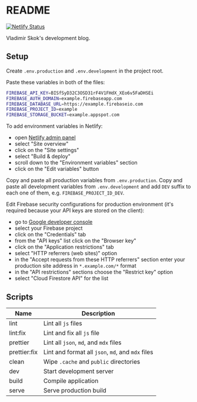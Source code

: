 # README

[![Netlify Status](https://api.netlify.com/api/v1/badges/fde8d2b7-db16-46c8-95f8-39f3ba641336/deploy-status)](https://app.netlify.com/sites/skok/deploys)

Vladimir Skok's development blog.

## Setup

Create `.env.production` and `.env.development` in the project root.

Paste these variables in both of the files:

```sh
FIREBASE_API_KEY=BISfSyD32C3OSD31rF4V1FHdX_XEo6v5FaDHSEi
FIREBASE_AUTH_DOMAIN=example.firebaseapp.com
FIREBASE_DATABASE_URL=https://example.firebaseio.com
FIREBASE_PROJECT_ID=example
FIREBASE_STORAGE_BUCKET=example.appspot.com
```

To add environment variables in Netlify:

- open [Netlify admin panel](https://app.netlify.com/)
- select "Site overview"
- click on the "Site settings"
- select "Build & deploy"
- scroll down to the "Environment variables" section
- click on the "Edit variables" button

Copy and paste all production variables from `.env.production`. Copy and paste all
development variables from `.env.development` and add `DEV` suffix to each one of
them, e.g. `FIREBASE_PROJECT_ID_DEV`.

Edit Firebase security configurations for production environment (it's required because your API keys are stored on the client):

- go to [Google developer console](https://console.developers.google.com/apis)
- select your Firebase project
- click on the "Credentials" tab
- from the "API keys" list click on the "Browser key"
- click on the "Application restrictions" tab
- select "HTTP referrers (web sites)" option
- in the "Accept requests from these HTTP referrers" section enter your production site address in `*.example.com/*` format
- in the "API restrictions" sections choose the "Restrict key" option
- select "Cloud Firestore API" for the list

## Scripts

| Name         | Description                                       |
| ------------ | ------------------------------------------------- |
| lint         | Lint all `js` files                               |
| lint:fix     | Lint and fix all `js` file                        |
| prettier     | Lint all `json`, `md`, and `mdx` files            |
| prettier:fix | Lint and format all `json`, `md`, and `mdx` files |
| clean        | Wipe `.cache` and `public` directories            |
| dev          | Start development server                          |
| build        | Compile application                               |
| serve        | Serve production build                            |

